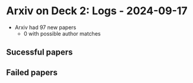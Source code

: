 # Arxiv on Deck 2: Logs - 2024-09-17

* Arxiv had 97 new papers
    * 0 with possible author matches

## Sucessful papers

## Failed papers

